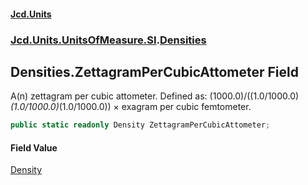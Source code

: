 #### [Jcd.Units](index.md 'index')
### [Jcd.Units.UnitsOfMeasure.SI](Jcd.Units.UnitsOfMeasure.SI.md 'Jcd.Units.UnitsOfMeasure.SI').[Densities](Densities.md 'Jcd.Units.UnitsOfMeasure.SI.Densities')

## Densities.ZettagramPerCubicAttometer Field

A(n) zettagram per cubic attometer. Defined as: (1000.0)/((1.0/1000.0)*(1.0/1000.0)*(1.0/1000.0)) × exagram per cubic femtometer.

```csharp
public static readonly Density ZettagramPerCubicAttometer;
```

#### Field Value
[Density](Density.md 'Jcd.Units.UnitTypes.Density')